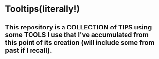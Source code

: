 # Tooltips(literally!)

## This repository is a COLLECTION of TIPS using some TOOLS I use that I've accumulated from this point of its creation (will include some from past if I recall).
